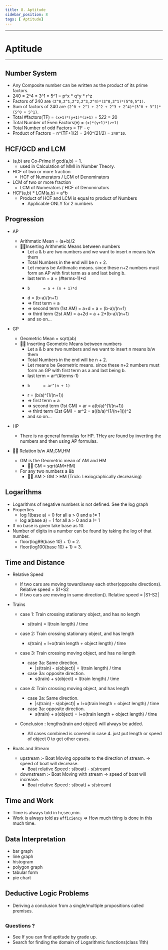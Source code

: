 ```yaml
---
title: 8. Aptitude 
sidebar_position: 8
tags: [ Aptitude]
---
```


---
# Aptitude
-----

## Number System
  - Any Composite number can be written as the product of its prime factors.
  - 240 = 2^4 * 3^1 * 5^1 = p^x * q^y * r^z
  - Factors of 240 are `(2^0,2^1,2^2,2^3,2^4)*(3^0,3^1)*(5^0,5^1)`.
  - Sum of factors of 240 are `(2^0 + 2^1 + 2^2 + 2^3 + 2^4)*(3^0 + 3^1)*(5^0 + 5^1)`.
  - Total #factors(TF) = `(x+1)*(y+1)*(z+1)` = 5*2*2 = 20
  - Total Number of Even Factors(e) = `(x)*(y+1)*(z+1)` 
  - Total Number of odd Factors = TF - e
  - Product of Factors = n^(TF+1/2) = 240^(21/2) = `240^10`.

## HCF/GCD and LCM
  - (a,b) are Co-Prime if gcd(a,b) = 1. 
    - used in Calculation of MMI in Number Theory.
  - HCF of two or more fraction
    - HCF of Numerators / LCM of Denominators
  - LCM of two or more fraction
    - LCM of Numerators / HCF of Denominators
  - HCF(a,b) * LCM(a,b) = a*b
    - Product of HCF and LCM is equal to product of Numbers
      - Applicable ONLY for 2 numbers

## Progression
  - AP
    - Arithmatic Mean = (a+b)/2
    - 🌟🌟Inserting Arithmetic Means between numbers
      - Let a & b are two numbers and we want to insert n means b/w them
      - Total Numbers in the end will be n + 2.
      - Let means be Arithmatic means. since these n+2 numbers must form an AP with first term as a and last being b.
      - last term  = a + (#terms-1)*d
      -     b      = a + (n + 1)*d 
      - d = (b-a)/(n+1)
      - => first term = a
      - => second term (1st AM) = a+d = a + (b-a)/(n+1)
      - => third term (2st AM) = a+2d = a + 2*(b-a)/(n+1)
      - and so on...
  - GP
    - Geometric Mean = sqrt(ab)
    - 🌟🌟 Inserting Geometric Means between numbers
      - Let a & b are two numbers and we want to insert n means b/w them
      - Total Numbers in the end will be n + 2.
      - Let means be Geometric means. since these n+2 numbers must form an GP with first term as a and last being b.
      - last term  = ar^(#terms-1)
      -     b      = ar^(n + 1) 
      - r = (b/a)^(1/(n+1))
      - => first term = a
      - => second term (1st GM) = ar = a(b/a)^(1/(n+1))
      - => third term (2st GM) = ar^2 = a((b/a)^(1/(n+1)))^2
      - and so on...
  - HP
    - There is no general formulas for HP. THey are found by inverting the numbers and then using AP formulas.

  - 🌟🌟 Relation b/w AM,GM,HM
    - GM is the Geometric mean of AM and HM
      - 🌟🌟 GM = sqrt(AM*HM)
    - For any two numbers a &b
      - 🌟🌟 AM > GM > HM (Trick: Lexiographically decreasing)

## Logarithms
  - Logarithms of negative numbers is not defined. See the log graph
  - Properties
    - log 1(base a) = 0 for all a > 0 and a != 1
    - log a(base a) = 1 for all a > 0 and a != 1
  - If no base is given take base as 10.
  - Number of digits in a number can be found by taking the log of that number. 
    - floor(log99(base 10) + 1)  = 2. 
    - floor(log100(base 10) + 1) = 3. 

## Time and Distance 
  - Relative Speed
    - If two cars are moving toward/away each other(opposite directions). Relative speed = S1+S2
    - If two cars are moving in same direction(). Relative speed = |S1-S2|

  - Trains
    - case 1: Train crossing stationary object, and has no length
      - s(train) = l(train length) / time  
    - case 2: Train crossing stationary object, and has length
      - s(train) = l+o(train length + object length) / time  
    - case 3: Train crossing moving object, and has no length
      - case 3a: Same direction.
        - |s(train) - s(object)| = l(train length) / time  
      - case 3a: opposite direction.
        - s(train) + s(object) = l(train length) / time  
    - case 4: Train crossing moving object, and has length
      - case 3a: Same direction.
        - |s(train) - s(object)| = l+o(train length + object length) / time  
      - case 3a: opposite direction.
        - s(train) + s(object) = l+o(train length + object length) / time

    - Conclusion : lengths(train and object) will always be added. 
      - All cases combined is covered in case 4. just put length or speed of object 0 to get other cases.

  - Boats and Stream
    - upstream :- Boat Moving opposite to the direction of stream. => speed of boat will decrease.
      - Boat relative Speed : s(boat) - s(stream)
    - downstream :- Boat Moving with stream => speed of boat will increase.
      - Boat relative Speed : s(boat) + s(stream)

## Time and Work
  - Time is always told in hr,sec,min.
  - Work is always told as `efficiency` => How much thing is done in this much time.
## Data Interpretation
  - bar graph
  - line graph
  - histogram
  - polygon graph
  - tabular form
  - pie chart

## Deductive Logic Problems
  - Deriving a conclusion from a single/multiple propositions called premises.

## 

## 

## 

## 

### Questions ?

- See If you can find aptitude by grade up.
- Search for finding the domain of Logarithmic functions(class 11th)
